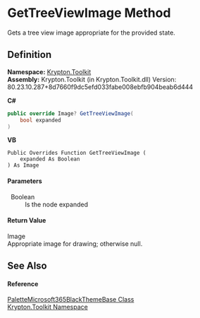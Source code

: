 # GetTreeViewImage Method


Gets a tree view image appropriate for the provided state.



## Definition
**Namespace:** <a href="79d2eac2-21f4-54ff-7552-b20c33c30600.md">Krypton.Toolkit</a>  
**Assembly:** Krypton.Toolkit (in Krypton.Toolkit.dll) Version: 80.23.10.287+8d7660f9dc5efd033fabe008ebfb904beab6d444

**C#**
``` C#
public override Image? GetTreeViewImage(
	bool expanded
)
```
**VB**
``` VB
Public Overrides Function GetTreeViewImage ( 
	expanded As Boolean
) As Image
```



#### Parameters
<dl><dt>  Boolean</dt><dd>Is the node expanded</dd></dl>

#### Return Value
Image  
Appropriate image for drawing; otherwise null.

## See Also


#### Reference
<a href="3c7ca546-2a18-92a2-2a47-50cce5fd56b7.md">PaletteMicrosoft365BlackThemeBase Class</a>  
<a href="79d2eac2-21f4-54ff-7552-b20c33c30600.md">Krypton.Toolkit Namespace</a>  
